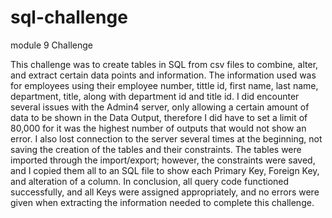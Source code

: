 # sql-challenge
module 9 Challenge


This challenge was to create tables in SQL from csv files to combine, alter, and extract certain data points and information. The information used was for employees using their employee number, tittle id, first name, last name, department, title, along with department id and title id.
I did encounter several issues with the Admin4 server, only allowing a certain amount of data to be shown in the Data Output, therefore I did have to set a limit of 80,000 for it was the highest number of outputs that would not show an error. I also lost connection to the server several times at the beginning, not saving the creation of the tables and their constraints. The tables were imported through the import/export; however, the constraints were saved, and I copied them all to an SQL file to show each Primary Key, Foreign Key, and alteration of a column.
In conclusion, all query code functioned successfully, and all Keys were assigned appropriately, and no errors were given when extracting the information needed to complete this challenge.

